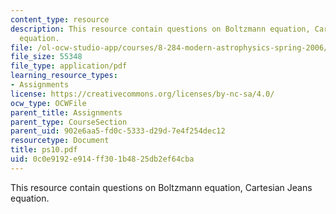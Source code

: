 ```yaml
---
content_type: resource
description: This resource contain questions on Boltzmann equation, Cartesian Jeans
  equation.
file: /ol-ocw-studio-app/courses/8-284-modern-astrophysics-spring-2006/0c0e9192e914ff301b4825db2ef64cba_ps10.pdf
file_size: 55348
file_type: application/pdf
learning_resource_types:
- Assignments
license: https://creativecommons.org/licenses/by-nc-sa/4.0/
ocw_type: OCWFile
parent_title: Assignments
parent_type: CourseSection
parent_uid: 902e6aa5-fd0c-5333-d29d-7e4f254dec12
resourcetype: Document
title: ps10.pdf
uid: 0c0e9192-e914-ff30-1b48-25db2ef64cba
---
```

This resource contain questions on Boltzmann equation, Cartesian Jeans equation.